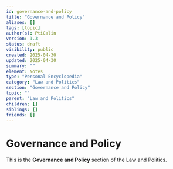 ```yaml
---
id: governance-and-policy
title: "Governance and Policy"
aliases: []
tags: [topic]
author(s): PtiCalin
version: 1.3
status: draft
visibility: public
created: 2025-04-30
updated: 2025-04-30
summary: ""
element: Notes
type: "Personal Encyclopedia"
category: "Law and Politics"
section: "Governance and Policy"
topic: ""
parent: "Law and Politics"
children: []
siblings: []
friends: []
---
```

# Governance and Policy

This is the **Governance and Policy** section of the Law and Politics.
